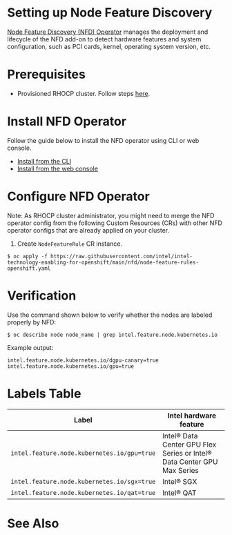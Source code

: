 # Setting up Node Feature Discovery
[Node Feature Discovery (NFD) Operator](https://docs.openshift.com/container-platform/4.14/hardware_enablement/psap-node-feature-discovery-operator.html) manages the deployment and lifecycle of the NFD add-on to detect hardware features and system configuration, such as PCI cards, kernel, operating system version, etc.

# Prerequisites
- Provisioned RHOCP cluster. Follow steps [here](/README.md#provisioning-rhocp-cluster).

# Install NFD Operator
Follow the guide below to install the NFD operator using CLI or web console. 
- [Install from the CLI](https://docs.openshift.com/container-platform/4.14/hardware_enablement/psap-node-feature-discovery-operator.html#install-operator-cli_node-feature-discovery-operator)
- [Install from the web console](https://docs.openshift.com/container-platform/4.14/hardware_enablement/psap-node-feature-discovery-operator.html#install-operator-web-console_node-feature-discovery-operator)

# Configure NFD Operator
Note: As RHOCP cluster administrator, you might need to merge the NFD operator config from the following Custom Resources (CRs) with other NFD operator configs that are already applied on your cluster.  

1.	Create `NodeFeatureRule` CR instance.
```
$ oc apply -f https://raw.githubusercontent.com/intel/intel-technology-enabling-for-openshift/main/nfd/node-feature-rules-openshift.yaml
```

# Verification 
Use the command shown below to verify whether the nodes are labeled properly by NFD:
```
$ oc describe node node_name | grep intel.feature.node.kubernetes.io
```
Example output: 
```
intel.feature.node.kubernetes.io/dgpu-canary=true
intel.feature.node.kubernetes.io/gpu=true
```

# Labels Table
| Label | Intel hardware feature | 
| ----- | ---------------------- |
| `intel.feature.node.kubernetes.io/gpu=true` | Intel® Data Center GPU Flex Series or Intel® Data Center GPU Max Series | 
| `intel.feature.node.kubernetes.io/sgx=true` | Intel® SGX | 
| `intel.feature.node.kubernetes.io/qat=true` | Intel® QAT | 

# See Also
